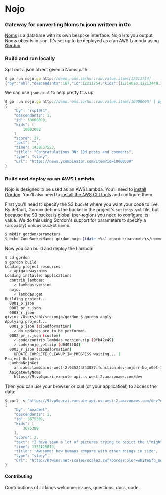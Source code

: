 # Nojo

### Gateway for converting Noms to json writtern in Go

[Noms](https://github.com/attic-labs/noms) is a database with its own bespoke interface. Nojo lets you output Noms objects in json. It's set up to be deployed as a an AWS Lambda using [Gordon](https://github.com/jorgebastida/gordon).

### Build and run locally

Spit out a json object given a Noms path:
```js
$ go run nojo.go http://demo.noms.io/hn::raw.value.items[12211754]
{"by":"ahl","descendants":167,"id":12211754,"kids":[12214020,12213448,12212967,12212106,12212696,12212654,12212440,12212137,12211882,12213118,12212222,12215578,12212806,12212640,12212941,12212723,12215511,12215530,12214027,12213667,12215852,12212846,12212775,12216211,12231523,12212456,12215425,12212658,12213580,12212268,12213550,12219556,12212644,12222485,12216133,12211945,12212427,12216484],"score":508,"time":1470160624,"title":"Show HN: Noms – A new decentralized database based on ideas from Git","type":"story","url":"https://medium.com/@aboodman/noms-init-98b7f0c3566#.ojb6eaz94"}
```

We can use `json.tool` to help pretty this up:
```js
$ go run nojo.go http://demo.noms.io/hn::raw.value.items[10000000] | python -m json.tool
{
    "by": "rsp1984",
    "descendants": 1,
    "id": 10000000,
    "kids": [
        10003092
    ],
    "score": 37,
    "text": "",
    "time": 1438637523,
    "title": "Congratulations HN: 10M posts and comments",
    "type": "story",
    "url": "https://news.ycombinator.com/item?id=10000000"
}
```

### Build and deploy as an AWS Lambda

Nojo is designed to be used as an AWS Lambda. You'll need to [install Gordon](http://gordon.readthedocs.io/en/latest/installation.html). You'll also need to [install the AWS CLI tools](http://docs.aws.amazon.com/cli/latest/userguide/installing.html) and configure them.

First you'll need to specify the S3 bucket where you want your code to live.  By default, Gordon defines the bucket in the project's `settings.yml` file, but because the S3 bucket is global (per-region) you need to configure its value. We do this using Gordon's support for parameters to specify a (probably) unique bucket name:

```sh
$ mkdir gordon/parameters
$ echo CodeBucketName: gordon-nojo-$(date +%s) >gordon/parameters/common.yml
```

Now you can build and deploy the Lambda:

```sh
$ cd gordon
$ gordon build
Loading project resources
  ✓ apigateway:noms
Loading installed applications
  contrib_lambdas:
    ✓ lambdas:version
  nojo:
    ✓ lambdas:get
Building project...
  0001_p.json
  0002_pr_r.json
  0003_r.json
qiviut /Users/ahl/src/nojo/gordon $ gordon apply
Applying project...
  0001_p.json (cloudformation)
    ✓ No updates are to be performed.
  0002_pr_r.json (custom)
    ✓ code/contrib_lambdas_version.zip (9fb42e49)
    ✓ code/nojo_get.zip (d040ff84)
  0003_r.json (cloudformation)
    UPDATE_COMPLETE_CLEANUP_IN_PROGRESS waiting... |
Project Outputs:
  LambdaNojoGet
    arn:aws:lambda:us-west-2:935244743057:function:dev-nojo-r-NojoGet-188JR8YZYZ903:current
  ApigatewayNoms
    https://9tvp9qurzi.execute-api.us-west-2.amazonaws.com/dev
```

Then you can use your browser or curl (or your application!) to access the data:

```js
$ curl -s "https://9tvp9qurzi.execute-api.us-west-2.amazonaws.com/dev?nomspath=http://demo.noms.io/hn::raw.value.items\[3675309\]" | python -m json.tool
{
    "by": "moadeel",
    "descendants": 1,
    "id": 3675309,
    "kids": [
        3675389
    ],
    "score": 2,
    "text": "I have seen a lot of pictures trying to depict the \"mightiness\" of humans against smaller organisms or their \"tinyness\" compared to celestial bodies ... but for me this one takes the cake - be sure to give it a shot.",
    "time": 1331125819,
    "title": "Awesome: how humans compare with other beings in size",
    "type": "story",
    "url": "http://htwins.net/scale2/scale2.swf?bordercolor=white&fb_source=message"
}
```

#### Contributing

Contributions of all kinds welcome: issues, questions, docs, code.
